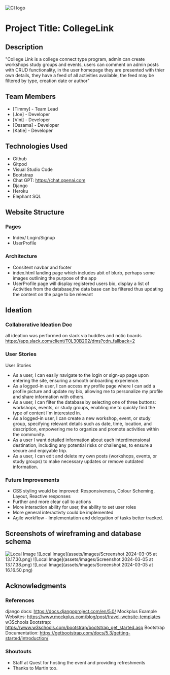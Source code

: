 ![CI logo](https://codeinstitute.s3.amazonaws.com/fullstack/ci_logo_small.png)

# Project Title: CollegeLink

## Description
"College Link is a college connect type program, admin can create workshops study groups and events, users can comment on admin posts with CRUD functionality, in the user homepage they are presented with thier own details, they have a feed of all activities available, the feed may be filtered by type, creation date or author"

## Team Members

- [Timmy] - Team Lead
- [Joe] - Developer
- [Vini] - Developer
- [Ossama] - Developer
- [Katie] - Developer

## Technologies Used
- Github
- Gitpod
- Visual Studio Code
- Bootstrap
- Chat GPT: https://chat.openai.com
- Django
- Heroku
- Elephant SQL

## Website Structure
### Pages
- Index/ Login/Signup
- UserProfile

### Architecture 
- Consitent navbar and footer
- index.html landing page which includes abit of blurb, perhaps some images outlining the purpose of the app
- UserProfile page will display registered users bio, display a list of Activities from the database,the data base can be filtered thus updating the content on the page to be relevant

## Ideation

### Collaborative Ideation Doc
all ideation was performed on slack via huddles and notic boards https://app.slack.com/client/T0L30B202/dms?cdn_fallback=2


### User Stories
User Stories
- As a user, I can easily navigate to the login or sign-up page upon entering the site, ensuring a smooth onboarding experience.
- As a logged-in user, I can access my profile page where I can add a profile picture and update my bio, allowing me to personalize my profile and share information with others.
- As a user, I can filter the database by selecting one of three buttons: workshops, events, or study groups, enabling me to quickly find the type of content I'm interested in.
- As a logged-in user, I can create a new workshop, event, or study group, specifying relevant details such as date, time, location, and description, empowering me to organize and promote activities within the community.
- As a user  I want detailed information about each interdimensional destination, including any potential risks or challenges, to ensure a secure and enjoyable trip.
- As a user, I can edit and delete my own posts (workshops, events, or study groups) to make necessary updates or remove outdated information.


### Future Improvements
- CSS styling would be improved: Responsiveness, Colour Scheming, Layout, Reactive responses
- Further and more clear call to actions
- More interaction ability for user, the ability to set user roles
- More general interactivty could be implemented
- Agile workflow - Implementation and delegation of tasks better tracked.

## Screenshots of wireframing and database schema
![Local Image](assets/images/20240305_114724.jpeg)
![Local Image](assets/images/Screenshot 2024-03-05 at 13.17.30.png)
![Local Image](assets/images/Screenshot 2024-03-05 at 13.17.38.png)
![Local Image](assets/images/Screenshot 2024-03-05 at 16.16.50.png)


## Acknowledgments

### References
django docs: https://docs.djangoproject.com/en/5.0/
Mockplus Example Websites: https://www.mockplus.com/blog/post/travel-website-templates
w3Schools Bootstrap: https://www.w3schools.com/bootstrap/bootstrap_get_started.asp
Bootstrap Documentation: https://getbootstrap.com/docs/5.3/getting-started/introduction/

### Shoutouts
- Staff at Quest for hosting the event and providing refreshments
- Thanks to Martin too.






